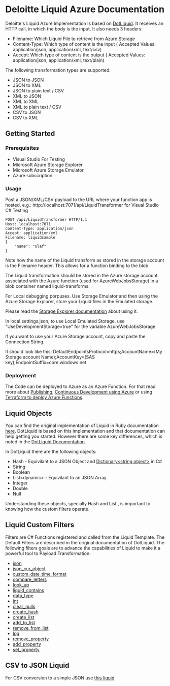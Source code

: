 # Deloitte Liquid Azure Documentation

Deloitte's Liquid Azure Implementation is based on [DotLiquid](https://github.com/dotliquid/dotliquid). It receives an HTTP call, in which the body is the input.
It also needs 3 headers:
- Filename: Which Liquid File to retrieve from Azure Storage
- Content-Type: Which type of content is the input ( Accepted Values: application/json, application/xml, text/csv)
- Accept: Which type of content is the output ( Accepted Values: application/json, application/xml, text/plain)

The following transformation types are supported:
- JSON to JSON
- JSON to XML
- JSON to plain text / CSV
- XML to JSON
- XML to XML
- XML to plain text / CSV
- CSV to JSON
- CSV to XML

## Getting Started

### Prerequisites
- Visual Studio For Testing
- Microsoft Azure Storage Explorer
- Microsoft Azure Storage Emulator
- Azure subscription

### Usage
Post a JSON/XML/CSV payload to the URL where your function app is hosted, e.g.: http://localhost:7071/api/LiquidTransformer for Visual Studio C# Testing

```http
POST /api/LiquidTransformer HTTP/1.1
Host: localhost:7071
Content-Type: application/json
Accept: application/xml
Filename: liquidsample
{
	"name": "olaf"
}
```

Note how the name of the Liquid transform as stored in the storage account is the Filename header. This allows for a function binding to the blob.

The Liquid transformation should be stored in the Azure storage account associated with the Azure function (used for AzureWebJobsStorage) in a blob container named liquid-transforms.

For Local debugging porpuses. Use Storage Emulator and then using the Azure Storage Explorer, store your Liquid files in the Emulated storage.

Please read the [Storage Explorer documentation](https://docs.microsoft.com/en-us/azure/vs-azure-tools-storage-manage-with-storage-explorer?tabs=windows) about using it.

In local.settings.json, to use Local Emulated Storage, use "UseDevelopmentStorage=true" for the variable AzureWebJobsStorage.

If you want to use your Azure Storage account, copy and paste the Connection String.

It should look like this: DefaultEndpointsProtocol=https;AccountName=(My Storage account Name);AccountKey=(SAS key);EndpointSuffix=core.windows.net 

### Deployment

The Code can be deployed to Azure as an Azure Function. For that read more about [Publishing](https://docs.microsoft.com/en-us/dotnet/core/tutorials/publishing-with-visual-studio?pivots=dotnet-6-0), [Continuous Development using Azure](https://docs.microsoft.com/en-us/azure/azure-functions/functions-continuous-deployment) or using [Terraform to deploy Azure Functions](https://adrianhall.github.io/typescript/2019/10/23/terraform-functions/).

## Liquid Objects

You can find the original implementation of Liquid in Ruby documentation [here](https://shopify.github.io/liquid/basics/introduction/). DotLiquid is based on this implementation and that documentation can help getting you started. However there are some key differences, which is noted in the [DotLiquid Documentation](https://github.com/dotliquid/dotliquid).

In DotLiquid there are the following objects:

- Hash - Equivilant to a JSON Object and [Dictionary<string,object>](https://www.tutorialsteacher.com/csharp/csharp-dictionary) in C#
- String
- Boolean
- List\<dynamic> - Equivilant to an JSON Array
- Integer
- Double
- Null

Understanding these objects, specially Hash and List , is important to knowing how the custom filters operate.

## Liquid Custom Filters

Filters are C# Functions registered and called from the Liquid Template. The Default Filters are described in the original documentation of DotLiquid.
The following filters goals are to advance the capabilities of Liquid to make it a powerful tool to Payload Transformation:

- [json](./json.html)
- [json_cur_object](./json_cur_object.html)
- [custom_date_time_format](./custom_date_time_format.html)
- [compare_letters](./compare_letters.html)
- [look_up](./look_up.html)
- [liquid_contains](./liquid_contains.html)
- [data_type](./data_type.html)
- [int](./int.html)
- [clear_nulls](./clear_nulls.html)
- [create_hash](./create_hash.html)
- [create_list](./create_list.html)
- [add_to_list](./add_to_list.html)
- [remove_from_list](./remove_from_list.html)
- [log](./log.html)
- [remove_property](./remove_property.html)
- [add_property](./add_property.html)
- [set_property](./set_property.html)


## CSV to JSON Liquid

For CSV conversion to a simple JSON use [this liquid](./CSVtoJSON.liquid)